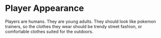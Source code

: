 # Player Appearance
 
Players are humans. They are young adults. They should look like pokemon trainers, so the clothes they wear should be trendy street fashion, or comfortable clothes suited for the outdoors.
